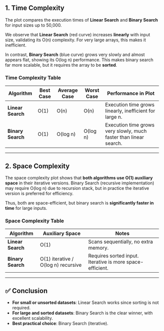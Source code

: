 ## 1. Time Complexity 

The plot  compares the execution times of **Linear Search** and **Binary Search** for input sizes up to 50,000.  

We observe that **Linear Search** (red curve) increases **linearly** with input size, validating its O(n) complexity. For very large arrays, this makes it inefficient.  

In contrast, **Binary Search** (blue curve) grows very slowly and almost appears flat, showing its O(log n) performance. This makes binary search far more scalable, but it requires the array to be **sorted**.  

### Time Complexity Table
| Algorithm        | Best Case | Average Case | Worst Case | Performance in Plot |
|------------------|-----------|--------------|------------|----------------------|
| **Linear Search** | O(1)     | O(n)         | O(n)       | Execution time grows linearly, inefficient for large n. |
| **Binary Search** | O(1)     | O(log n)     | O(log n)   | Execution time grows very slowly, much faster than linear search. |

---

## 2. Space Complexity

The space complexity plot shows that **both algorithms use O(1) auxiliary space** in their iterative versions. Binary Search (recursive implementation) may require O(log n) due to recursion stack, but in practice the iterative version is preferred for efficiency.  

Thus, both are space-efficient, but binary search is **significantly faster in time** for large inputs.

### Space Complexity Table
| Algorithm        | Auxiliary Space | Notes |
|------------------|-----------------|-------|
| **Linear Search** | O(1)           | Scans sequentially, no extra memory. |
| **Binary Search** | O(1) iterative / O(log n) recursive | Requires sorted input. Iterative is more space-efficient. |

---

## ✅ Conclusion

- **For small or unsorted datasets**: Linear Search works since sorting is not required.  
- **For large and sorted datasets**: Binary Search is the clear winner, with excellent scalability.  
- **Best practical choice**: Binary Search (iterative).  
